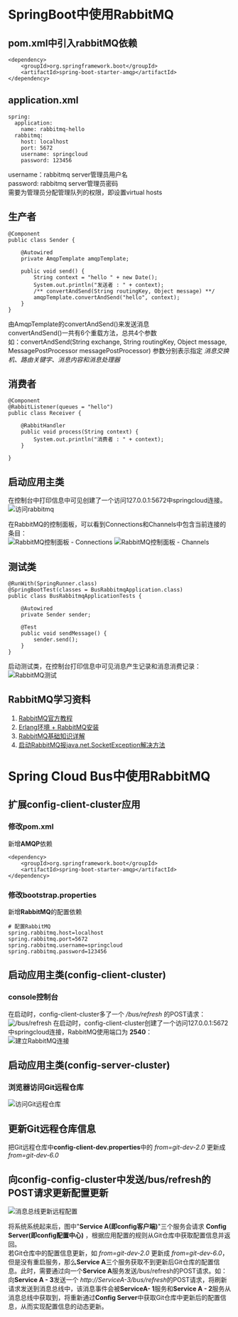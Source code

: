 # SpringBoot中使用RabbitMQ
## pom.xml中引入rabbitMQ依赖
```
<dependency>
	<groupId>org.springframework.boot</groupId>
	<artifactId>spring-boot-starter-amqp</artifactId>
</dependency>
```
## application.xml
```
spring:
  application:
    name: rabbitmq-hello
  rabbitmq:
    host: localhost
    port: 5672
    username: springcloud
    password: 123456
```
username：rabbitmq server管理员用户名<br>
password: rabbitmq server管理员密码<br>
需要为管理员分配管理队列的权限，即设置virtual hosts
## 生产者
```
@Component
public class Sender {

	@Autowired
	private AmqpTemplate amqpTemplate;

	public void send() {
		String context = "hello " + new Date();
		System.out.println("发送者 : " + context);
		/** convertAndSend(String routingKey, Object message) **/
		amqpTemplate.convertAndSend("hello", context);
	}
}
```
由AmqpTemplate的convertAndSend()来发送消息<br>
convertAndSend()一共有6个重载方法，总共4个参数<br>
如：convertAndSend(String exchange, String routingKey, Object message, MessagePostProcessor messagePostProcessor)
参数分别表示指定 *消息交换机、路由关键字、消息内容和消息处理器*


## 消费者
```
@Component
@RabbitListener(queues = "hello")
public class Receiver {

	@RabbitHandler
	public void process(String context) {
		System.out.println("消费者 : " + context);
	}

}
```

## 启动应用主类
在控制台中打印信息中可见创建了一个访问127.0.0.1:5672中springcloud连接。<br>
![访问rabbitmq](http://a3.qpic.cn/psb?/V11X9h921LUmIc/jnfeV8OZEolpb7dfFJn8jyyOX1Om*nKVy2pYiyv3TQE!/c/dPIAAAAAAAAA&ek=1&kp=1&pt=0&bo=.QRRAAAAAAARF4w!&vuin=763667629&tm=1523199600&sce=60-2-2&rf=0-0)

在RabbitMQ的控制面板，可以看到Connections和Channels中包含当前连接的条目：<br>
![RabbitMQ控制面板 - Connections](http://a1.qpic.cn/psb?/V11X9h921LUmIc/w1VH4DRohCUeoyutB520KvqfYFD4z6j4FGungClouDo!/c/dEQBAAAAAAAA&ek=1&kp=1&pt=0&bo=JgR8AQAAAAARF38!&vuin=763667629&tm=1523199600&sce=60-2-2&rf=0-0)
![RabbitMQ控制面板 - Channels](http://a1.qpic.cn/psb?/V11X9h921LUmIc/BYW*mS9uvZ5HbQm4cuy1BrR6WuxnnaXPxYyIB7ElkEA!/c/dAQBAAAAAAAA&ek=1&kp=1&pt=0&bo=0QRpAQAAAAARF50!&vuin=763667629&tm=1523199600&sce=60-2-2&rf=0-0)

## 测试类
```
@RunWith(SpringRunner.class)
@SpringBootTest(classes = BusRabbitmqApplication.class)
public class BusRabbitmqApplicationTests {

	@Autowired
	private Sender sender;

	@Test
	public void sendMessage() {
		sender.send();
	}
}
```
启动测试类，在控制台打印信息中可见消息产生记录和消息消费记录：<br>
![RabbitMQ测试](http://a1.qpic.cn/psb?/V11X9h921LUmIc/YHTYxLNrkHEd8BIhyr1oIo2hgYXbkfD39s3pNlunaQM!/c/dDABAAAAAAAA&ek=1&kp=1&pt=0&bo=FQZ7AQAAAAARF0k!&vuin=763667629&tm=1523199600&sce=60-2-2&rf=0-0)

## RabbitMQ学习资料
1. [RabbitMQ官方教程](http://www.rabbitmq.com/getstarted.html)
2. [Erlang环境 + RabbitMQ安装](https://blog.csdn.net/lu1005287365/article/details/52315786)
3. [RabbitMQ基础知识详解](https://mp.weixin.qq.com/s/OABseRR0BnbK9svIPyLKXw)
4. [启动RabbitMQ报java.net.SocketException解决方法](https://blog.csdn.net/only09080229/article/details/43304543)

# Spring Cloud Bus中使用RabbitMQ
## 扩展config-client-cluster应用
### 修改pom.xml
新增**AMQP**依赖<br>
```
<dependency>
    <groupId>org.springframework.boot</groupId>
    <artifactId>spring-boot-starter-amqp</artifactId>
</dependency>
```
### 修改bootstrap.properties
新增**RabbitMQ**的配置依赖<br>
```
# 配置RabbitMQ
spring.rabbitmq.host=localhost
spring.rabbitmq.port=5672
spring.rabbitmq.username=springcloud
spring.rabbitmq.password=123456
```
## 启动应用主类(config-client-cluster)

### console控制台
在启动时，config-client-cluster多了一个 */bus/refresh* 的POST请求：<br>
![/bus/refresh](http://a3.qpic.cn/psb?/V11X9h921LUmIc/6unYtcJPNBlOniHVUxITL.8FbjK2Mbly4YUWAUPnH7k!/c/dDIBAAAAAAAA&ek=1&kp=1&pt=0&bo=rgRwAAAAAAARF*o!&vuin=763667629&tm=1523278800&sce=60-2-2&rf=0-0)
在启动时，config-client-cluster创建了一个访问127.0.0.1:5672中springcloud连接，RabbitMQ使用端口为 **2540**：<br>
![建立RabbitMQ连接](http://a3.qpic.cn/psb?/V11X9h921LUmIc/vG6wKGdrKMpGZpTTF*gcXnca9chlJ89W65f2E3.*1lw!/c/dFYBAAAAAAAA&ek=1&kp=1&pt=0&bo=SgaIAAAAAAARF.Q!&vuin=763667629&tm=1523278800&sce=60-2-2&rf=0-0)

## 启动应用主类(config-server-cluster)
### 浏览器访问Git远程仓库
![访问Git远程仓库](http://a2.qpic.cn/psb?/V11X9h921LUmIc/FYJGbt1shxK6cdAG60wnNGWlbyLMTNZ7OOd7Cn0v8Us!/c/dEEBAAAAAAAA&ek=1&kp=1&pt=0&bo=dASWAQAAAAARF8c!&vuin=763667629&tm=1523278800&sce=60-2-2&rf=0-0)


## 更新Git远程仓库信息
把Git远程仓库中**config-client-dev.properties**中的 *from=git-dev-2.0* 更新成 *from=git-dev-6.0*

## 向config-config-cluster中发送/bus/refresh的POST请求更新配置更新
![消息总线更新远程配置](http://a4.qpic.cn/psb?/V11X9h921LUmIc/Bjeag3mwoqyzjStjBjeRraR*ysKUyQ4P4kI1c.dyuvY!/c/dDMBAAAAAAAA&ek=1&kp=1&pt=0&bo=.gOAAgAAAAARGFQ!&vuin=763667629&tm=1523278800&sce=60-2-2&rf=0-0)

将系统系统起来后，图中"**Service A(即config客户端)**"三个服务会请求 **Config Server(即config配置中心)** ，根据应用配置的规则从Git仓库中获取配置信息并返回。<br>
若Git仓库中的配置信息更新，如 *from=git-dev-2.0* 更新成 *from=git-dev-6.0*，但是没有重启服务，那么**Service A**三个服务获取不到更新后Git仓库的配置信息。此时，需要通过向一个**Service A**服务发送/bus/refresh的POST请求。如：向**Service A - 3**发送一个  *http://ServiceA-3/bus/refresh*的POST请求，将刷新请求发送到消息总线中，该消息事件会被**ServiceA- 1**服务和**Service A - 2**服务从消息总线中获取到，将重新通过**Config Server**中获取Git仓库中更新后的配置信息，从而实现配置信息的动态更新。